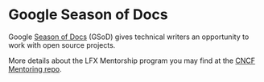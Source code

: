 # Google Season of Docs

Google [Season of Docs](https://developers.google.com/season-of-docs) (GSoD) gives technical writers an opportunity to work with open source projects.

More details about the LFX Mentorship program you may find at the [CNCF Mentoring repo](https://github.com/cncf/mentoring/blob/master/seasonofdocs/README.md).
